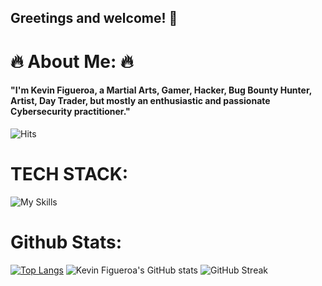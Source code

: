 ## Greetings and welcome! 👋

# 🔥 About Me: 🔥
#### "I'm Kevin Figueroa, a Martial Arts, Gamer, Hacker, Bug Bounty Hunter, Artist, Day Trader, but mostly an enthusiastic and passionate Cybersecurity practitioner."
![Hits](https://hits.seeyoufarm.com/api/count/incr/badge.svg?url=https%3A%2F%2Fgithub.com%2F1KevinFigueroa%2Fhit-counter)

# TECH STACK:
![My Skills](https://skillicons.dev/icons?i=regex,bash,vim,vscode,visualstudio,md,html,css,javascript,python,c,java,figma,git,github,docker,postgres,mongodb,aws,gcp,ai,aiscript&theme=dark)

# Github Stats:
[![Top Langs](https://github-readme-stats.vercel.app/api/top-langs/?username=1KevinFigueroa&layout=compact&show_icons=true&theme=merko)](https://github.com/1KevinFigueroa/github-readme-stats)
![Kevin Figueroa's GitHub stats](https://github-readme-stats.vercel.app/api?username=1KevinFigueroa&show_icons=true&theme=merko)
![GitHub Streak](https://streak-stats.demolab.com/?user=1KevinFigueroa&show_icons=true&theme=radical)


<!--
**1KevinFigueroa/1KevinFigueroa** is a ✨ _special_ ✨ repository because its `README.md` (this file) appears on your GitHub profile.

Here are some ideas to get you started:

- 🔭 I’m currently working on ...
- 🌱 I’m currently learning ...
- 👯 I’m looking to collaborate on ...
- 🤔 I’m looking for help with ...
- 💬 Ask me about ...
- 📫 How to reach me: ...
- 😄 Pronouns: ...
- ⚡ Fun fact: ...
-->
